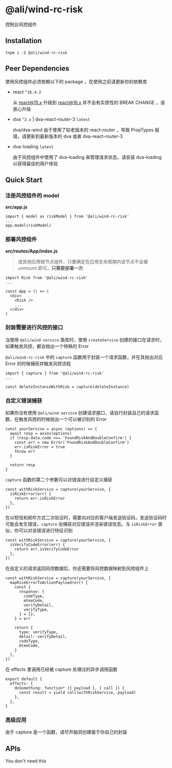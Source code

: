 # @ali/wind-rc-risk

控制台风控组件

## Installation

```
tnpm i -S @ali/wind-rc-risk
```

## Peer Dependencies

使用风控组件必须依赖以下的 package ，在使用之前请更新你的依赖库

- react `^16.4.2`

  从 react@15.x 升级到 react@16.x 并不会有实质性的 BREAK CHANGE ，请放心升级

- dva `^2.x` | dva-react-router-3 `latest`

  dva/dva-wind 由于使用了较老版本的 react-router ，导致 PropTypes 报错，请更新到最新版本的 dva 或者 dva-react-router-3

- dva-loading `latest`

  由于风控组件中使用了 dva-loading 来管理请求状态，请安装 dva-loading 以获得最佳的用户体验

## Quick Start

### 注册风控组件的 model

**src/app.js**

```
import { model as riskModel } from '@ali/wind-rc-risk'
...
app.model(riskModel)
```

### 部署风控组件

**src/routes/App/index.js**

> 或其他应用根节点组件，只要确定在应用生命周期内该节点不会被 unmount 即可，**只需要部署一次**
>

```
import Risk from '@ali/wind-rc-risk'
...

const App = () => (
  <div>
    <Risk />
    ...
  </div>
)
```

### 封装需要进行风控的接口

当使用 `@ali/wind-service` 类库时，使用 `createService` 创建的接口在请求时，如果触发风控，都会抛出一个特殊的 Error

`@ali/wind-rc-risk` 中的 `capture` 函数用于封装一个请求函数，并在其抛出对应 Error 的时候捕获并触发风控流程

```
import { capture } from '@ali/wind-rc-risk'
...

const deleteInstanceWithRisk = capture(deleteInstance)
```

### 自定义错误捕获

如果你没有使用 `@ali/wind-service` 创建请求接口，请自行封装自己的请求函数，在触发风控的时候抛出一个可以被识别的 Error

```
const yourService = async (options) => {
  await resp = axios(options)
  if (resp.data.code === 'FoundRiskAndDoubleConfirm') {
    const err = new Error('FoundRiskAndDoubleConfirm')
    err.isRiskError = true
    throw err
  }

  return resp
}
```

`capture` 函数的第二个参数可以对错误进行自定义捕获

```
const withRiskService = capture(yourService, {
  isRiskError(err) {
    return err.isRiskError
  },
})
```

在以短信和邮件方式二次验证时，需要向对应的客户端发送验证码，发送验证码时可能会发生错误，`capture` 会捕获对应错误并渲染错误信息。与 `isRiskError` 类似，你可以对该错误进行特征识别

```
const withRiskService = capture(yourService, {
  isVerifyCodeError(err) {
    return err.isVerifyCodeError
  },
})
```

在自定义的请求返回风控数据后，你还需要将风控数据映射到风控组件上

```
const withRiskService = capture(yourService, {
  mapRiskErrorToActionPayload(err) {
    const {
      response: {
        codeType,
        mteeCode,
        verifyDetail,
        verifyType,
      } = {},
    } = err

    return {
      type: verifyType,
      detail: verifyDetail,
      codeType,
      mteeCode,
    }
  },
})
```

在 effects 里调用已经被 capture 处理过的异步调用函数

```
export default {
  effects: {
    doSomething: function* ({ payload }, { call }) {
      const result = yield call(withRiskService, payload)
    },
  },
}
```


### 高级应用

由于 capture 是一个函数，请尽开脑洞创建属于你自己的封装

## APIs

You don't need this



